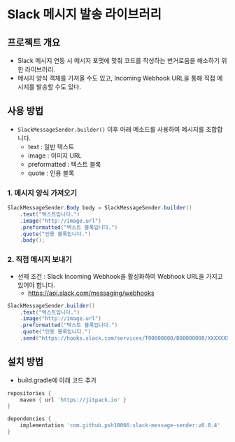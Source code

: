 # Slack 메시지 발송 라이브러리

## 프로젝트 개요

- Slack 메시지 연동 시 메시지 포맷에 맞춰 코드를 작성하는 번거로움을 해소하기 위한 라이브러리.
- 메시지 양식 객체를 가져올 수도 있고, Incoming Webhook URL을 통해 직접 메시지를 발송할 수도 있다.

## 사용 방법

- `SlackMessageSender.builder()` 이후 아래 메소드를 사용하여 메시지를 조합합니다.
  - text : 일반 텍스트
  - image : 이미지 URL
  - preformatted : 텍스트 블록
  - quote : 인용 블록

### 1. 메시지 양식 가져오기

```java
SlackMessageSender.Body body = SlackMessageSender.builder()
    .text("텍스트입니다.")
    .image("http://image.url")
    .preformatted("텍스트 블록입니다.")
    .quote("인용 블록입니다.")
    .body();
```

### 2. 직접 메시지 보내기

- 선제 조건 : Slack Incoming Webhook을 활성화하여 Webhook URL을 가지고 있어야 합니다. 
  - https://api.slack.com/messaging/webhooks

```java
SlackMessageSender.builder()
    .text("텍스트입니다.")
    .image("http://image.url")
    .preformatted("텍스트 블록입니다.")
    .quote("인용 블록입니다.")
    .send("https://hooks.slack.com/services/T00000000/B00000000/XXXXXXXXXXXXXXXXXXXXXXXX");
```

## 설치 방법

- build.gradle에 아래 코드 추가

```groovy
repositories {
    maven { url 'https://jitpack.io' }
}

dependencies {
    implementation 'com.github.psh10066:slack-message-sender:v0.0.4'
}
```